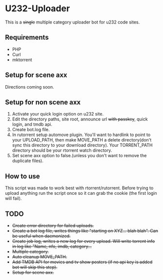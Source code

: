 # U232-Uploader
This is a <del>single</del> multiple category uploader bot for u232 code sites.

## Requirements
* PHP
* Curl
* mktorrent

## Setup for scene axx
Directions coming soon.

## Setup for non scene axx
1. Activate your quick login option on u232 site.
2. Edit the directory paths, site root, announce url <del>with passkey</del>, quick login, and tmdb api.
3. Create bot.log file.
4. In rutorrent setup automove plugin. You'll want to hardlink to point to your UPLOAD_PATH, then make MOVE_PATH a delete directory(don't sync this directory to your download directory).  Your TORRENT_PATH directory should be your rtorrent watch directory.
5. Set scene axx option to false.(unless you don't want to remove the duplicate files).

## How to use
This script was made to work best with rtorrent/rutorrent.  Before trying to upload anything run the script once so it can grab the cookie (the first login will fail).

## TODO
* <del>Create error directory for failed uploads.</del>
* <del>Create a bot log file, writes things like "starting on XYZ... blah blah". Can be useful when daemonized.</del>
* <del>Create job log, writes a new log for every upload.  Will write torrent info in log like "Name, nfo, imdb, category...</del>
* <del>Multiple category.</del>
* <del>Auto cleanup MOVE_PATH.</del>
* <del>Add TMDB API for movies and tv show posters (if no api key is added bot will skip this step).</del>
* <del>Setup for scene axx.</del>

